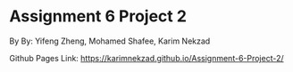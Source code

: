 # Assignment 6 Project 2

By By: Yifeng Zheng, Mohamed Shafee, Karim Nekzad

Github Pages Link: https://karimnekzad.github.io/Assignment-6-Project-2/
